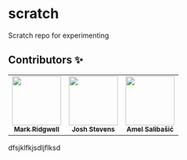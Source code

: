 # scratch

Scratch repo for experimenting

## Contributors ✨


<!-- ALL-CONTRIBUTORS-LIST:START - Do not remove or modify this section -->
<!-- prettier-ignore-start -->
<!-- markdownlint-disable -->
<table>
  <tr>
    <td align="center"><a href="https://www.markridgwell.com/"><img src="https://avatars0.githubusercontent.com/u/1020430?v=4" width="100px;" alt=""/><br /><sub><b>Mark Ridgwell</b></sub></a></td>
    <td align="center"><a href="https://www.joshstevens.io"><img src="https://avatars0.githubusercontent.com/u/18472422?v=4" width="100px;" alt=""/><br /><sub><b>Josh Stevens</b></sub></a></td>
    <td align="center"><a href="https://funfair.io"><img src="https://avatars2.githubusercontent.com/u/3589518?v=4" width="100px;" alt=""/><br /><sub><b>Amel Salibašić</b></sub></a></td>
  </tr>
</table>

<!-- markdownlint-enable -->
<!-- prettier-ignore-end -->
<!-- ALL-CONTRIBUTORS-LIST:END -->

dfsjklfkjsdljflksd